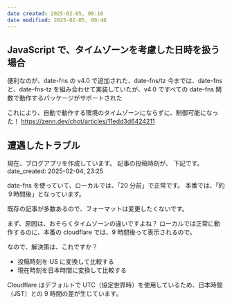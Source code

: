 ```yaml
---
date created: 2025-02-05, 00:16
date modified: 2025-02-05, 00:40
---
```


## JavaScript で、タイムゾーンを考慮した日時を扱う場合

便利なのが、date-fns の v4.0 で追加された、date-fns/tz 今までは、date-fns と、date-fns-tz を組み合わせて実装していたが、v4.0 ですべての date-fns 関数で動作するパッケージがサポートされた

これにより、自動で動作する環境のタイムゾーンにならずに、制御可能になった！
https://zenn.dev/chot/articles/11edd3d6424211

## 遭遇したトラブル

現在、ブログアプリを作成しています。
記事の投稿時刻が、 下記です。 date_created: 2025-02-04, 23:25

date-fns を使っていて、ローカルでは、「20 分前」で正常です。
本番では、「約９時間後」となっています。

既存の記事が多数あるので、フォーマットは変更したくないです。

まず、原因は、おそらくタイムゾーンの違いですよね？
ローカルでは正常に動作するのに、本番の cloudflare では、9 時間後って表示されるので。

なので、解決策は、これですか？

- 投稿時刻を US に変換して比較する
- 現在時刻を日本時間に変換して比較する

Cloudflare はデフォルトで UTC（協定世界時）を使用しているため、日本時間（JST）との 9 時間の差が生じています。
